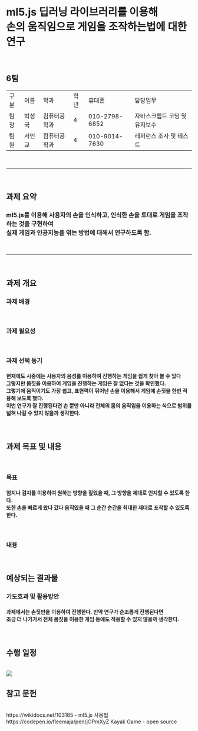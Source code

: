 # ml5.js 딥러닝 라이브러리를 이용해<br>손의 움직임으로 게임을 조작하는법에 대한 연구
<br>
<table>
  <h2>6팀</h2>
  <tr>
    <td>
      구분
    </td>
    <td>
      이름
    </td>
    <td>
      학과
    </td>
    <td>
      학년
    </td>
    <td>
      휴대폰
    </td>
    <td>
      담당업무
    </td>
  </tr>
  <tr>
    <td>
      팀장
    </td>
    <td>
      박성국
    </td>
    <td>
      컴퓨터공학과
    </td>
    <td>
      4
    </td>
    <td>
      010-2798-6852
    </td>
    <td>
      자바스크립트 코딩 및 유지보수
    </td>
  </tr>
  <tr>
    <td>
      팀원
    </td>
    <td>
      서인교
    </td>
    <td>
      컴퓨터공학과
    </td>
    <td>
      4
    </td>
    <td>
      010-9014-7630
    </td>
    <td>
      레퍼런스 조사 및 테스트
    </td>
  </tr>
</table>
<br>
<hr>
<br>
<h2>과제 요약</h2> 
<h3>ml5.js를 이용해 사용자의 손을 인식하고, 인식한 손을 토대로 게임을 조작하는 것을 
  구현하여<br>실제 게임과 인공지능을 엮는 방법에 대해서 연구하도록 함.</h3>
<br>
<hr>
<br>
<h2>과제 개요</h2>
<div>
  <h3>과제 배경</h3>
  
</div>
<br>
<div>
  <h3>과제 필요성</h3>
  
</div>
<br>
<div>
  <h3>과제 선택 동기</h3>
  <h4>
    현재에도 시중에는 사용자의 음성를 이용하여 진행하는 게임을 쉽게 찾아 볼 수 있다<br>
    그렇지만 몸짓을 이용하여 게임을 진행하는 게임은 잘 없다는 것을 확인했다.<br>
    그렇기에 움직이기도 가장 쉽고, 표현력이 뛰어난 손을 이용해서 게임에 손짓을 한번 적용해 보도록 했다.<br>
    이번 연구가 잘 진행된다면 손 뿐만 아니라 전체의 몸의 움직임을 이용하는 식으로 범위를 넓혀 나갈 수 있지 않을까 생각한다.
  </h4>
</div>
<br>
<h2>과제 목표 및 내용</h2>
<br>
<div>
  <h3>목표</h3>
  <h4>
    엄지나 검지를 이용하여 원하는 방향을 짚었을 때, 그 방향을 제대로 인지할 수 있도록 한다.<br>
    또한 손을 빠르게 왔다 갔다 움직였을 때 그 순간 순간을 최대한 제대로 포착할 수 있도록 한다.
  </h4>
</div>
<br>
<div>
  <h3>내용</h3>
  
</div>
<br>
<h2>예상되는 결과물</h2>
<div>
  <h3>
    기도효과 및 활용방안
  </h3>
  <h4>
     과제에서는 손짓만을 이용하여 진행한다. 만약 연구가 순조롭게 진행된다면<br>
     조금 더 나가가서 전체 몸짓을 이용한 게임 등에도 적용할 수 있지 않을까 생각한다.
  </h4>
</div>
<br>
<h2>수행 일정</h2>
<br>
<img src="https://user-images.githubusercontent.com/62496275/168782016-19f266ba-ad85-4b32-8c3c-5e1c44e9d415.png">
<br>
<h2>참고 문헌</h2>
<br>
https://wikidocs.net/103185 - ml5.js 사용법<br>
https://codepen.io/fleemaja/pen/jOPmXyZ Kayak Game - open source
